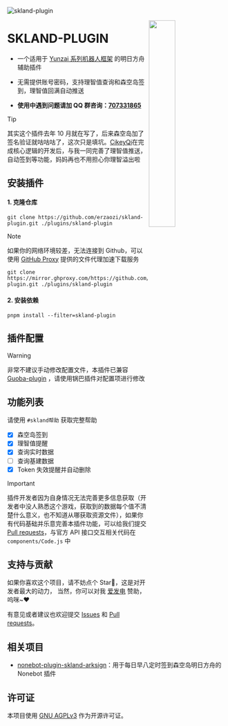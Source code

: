 ![skland-plugin](https://socialify.git.ci/erzaozi/skland-plugin/image?description=1&font=Raleway&forks=1&issues=1&language=1&name=1&owner=1&pattern=Circuit%20Board&pulls=1&stargazers=1&theme=Auto)

<img decoding="async" align=right src="https://cdn.jsdelivr.net/gh/erzaozi/skland-plugin/resources/readme/girl.png" width="35%">

# SKLAND-PLUGIN

- 一个适用于 [Yunzai 系列机器人框架](https://github.com/yhArcadia/Yunzai-Bot-plugins-index) 的明日方舟辅助插件

- 无需提供账号密码，支持理智值查询和森空岛签到，理智值回满自动推送

- **使用中遇到问题请加 QQ 群咨询：[707331865](https://qm.qq.com/q/TXTIS9KhO2)**

> [!TIP]
> 其实这个插件去年 10 月就在写了，后来森空岛加了签名验证就咕咕咕了，这次只是填坑。[CikeyQi](https://github.com/CikeyQi)在完成核心逻辑的开发后，与我一同完善了理智值推送，自动签到等功能，妈妈再也不用担心你理智溢出啦

## 安装插件

#### 1. 克隆仓库

```
git clone https://github.com/erzaozi/skland-plugin.git ./plugins/skland-plugin
```

> [!NOTE]
> 如果你的网络环境较差，无法连接到 Github，可以使用 [GitHub Proxy](https://mirror.ghproxy.com/) 提供的文件代理加速下载服务
>
> ```
> git clone https://mirror.ghproxy.com/https://github.com/erzaozi/skland-plugin.git ./plugins/skland-plugin
> ```

#### 2. 安装依赖

```
pnpm install --filter=skland-plugin
```

## 插件配置

> [!WARNING]
> 非常不建议手动修改配置文件，本插件已兼容 [Guoba-plugin](https://github.com/guoba-yunzai/guoba-plugin) ，请使用锅巴插件对配置项进行修改

## 功能列表

请使用 `#skland帮助` 获取完整帮助

- [x] 森空岛签到
- [x] 理智值提醒
- [x] 查询实时数据
- [ ] 查询基建数据
- [x] Token 失效提醒并自动删除

> [!IMPORTANT]
> 插件开发者因为自身情况无法完善更多信息获取（开发者中没人熟悉这个游戏，获取到的数据每个值不清楚什么意义，也不知道从哪获取资源文件），如果你有代码基础并乐意完善本插件功能，可以给我们提交 [Pull requests](https://github.com/erzaozi/skland-plugin/pulls)，与官方 API 接口交互相关代码在 `components/Code.js` 中

## 支持与贡献

如果你喜欢这个项目，请不妨点个 Star🌟，这是对开发者最大的动力， 当然，你可以对我 [爱发电](https://afdian.net/a/sumoqi) 赞助，呜咪~❤️

有意见或者建议也欢迎提交 [Issues](https://github.com/erzaozi/skland-plugin/issues) 和 [Pull requests](https://github.com/erzaozi/skland-plugin/pulls)。

## 相关项目

- [nonebot-plugin-skland-arksign](https://github.com/GuGuMur/nonebot-plugin-skland-arksign)：用于每日早八定时签到森空岛明日方舟的 Nonebot 插件

## 许可证

本项目使用 [GNU AGPLv3](https://choosealicense.com/licenses/agpl-3.0/) 作为开源许可证。
